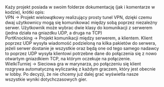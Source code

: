 Każy projekt posiada w swoim folderze dokumentację (jak i komentarze w kodzie), krótki opis:  
VPN -> Projekt wielowątkowy realizujący prosty tunel VPN, dzięki czemu dwaj użytkownicy mogą się komunikować między sobą poprzez niezależny serwer. Użytkownik może wybrac dwie klasy do komunikacji z serwerem (jedna działa na gniazdku UDP, a druga na TCP)  
PortKnocking -> Projekt komunikacji między serwerem, a klientem. Klient poprzez UDP wysyła wiadomość podzieloną na kilka pakietów do serwera, jeżeli serwer dostanie je wszystkie oraz będą one od tego samego nadawcy to poprzez UDP wysyła klientowi potrzebne dane do połączenia się z nowo otwartym gniazdkiem TCP, na którym oczekuje na połączenie.  
WielkiTurniej -> Sieciowa gra w marynarza, po połączeniu się klient rozgrywa automatyczną wyliczankę z każdym graczem, który jest obecnie w lobby. Po decyzji, że nie chcemy już dalej grać wyświetla nasze wszystkie wyniki dotychczasowych gier.
